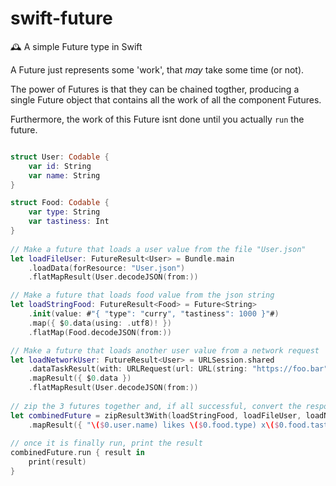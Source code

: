 # swift-future
🕰 A simple Future type in Swift

A Future just represents some 'work', that _may_ take some time (or not).

The power of Futures is that they can be chained togther, producing a single Future object that contains all the work of all the component Futures. 

Furthermore, the work of this Future isnt done until you actually `run` the future.

```swift

struct User: Codable {
    var id: String
    var name: String
}

struct Food: Codable {
    var type: String
    var tastiness: Int
}
    
// Make a future that loads a user value from the file "User.json"
let loadFileUser: FutureResult<User> = Bundle.main
    .loadData(forResource: "User.json")
    .flatMapResult(User.decodeJSON(from:))

// Make a future that loads food value from the json string
let loadStringFood: FutureResult<Food> = Future<String>
    .init(value: #"{ "type": "curry", "tastiness": 1000 }"#)
    .map({ $0.data(using: .utf8)! })
    .flatMap(Food.decodeJSON(from:))

// Make a future that loads another user value from a network request
let loadNetworkUser: FutureResult<User> = URLSession.shared
    .dataTaskResult(with: URLRequest(url: URL(string: "https://foo.bar")!))
    .mapResult({ $0.data })
    .flatMapResult(User.decodeJSON(from:))
    
// zip the 3 futures together and, if all successful, convert the response into a string.
let combinedFuture = zipResult3With(loadStringFood, loadFileUser, loadNetworkUser) { (food: $0, user: $1, networkUser: $2) }
    .mapResult({ "\($0.user.name) likes \($0.food.type) x\($0.food.tastiness)... networkUser: '\($0.networkUser.name)'"})
    
// once it is finally run, print the result
combinedFuture.run { result in
    print(result)
}
    
```